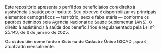 Este repositório apresenta o perfil dos beneficiários com direito à assistência à saúde pelo Instituto. Seu objetivo é disponibilizar os principais elementos demográficos — território, sexo e faixa etária — conforme os padrões definidos pela Agência Nacional de Saúde Suplementar (ANS). O direito à assistência à saúde dos beneficiários é regulamentado pela Lei nº 25.143, de 8 de janeiro de 2025.

Os dados têm como fonte o Sistema de Cadastro Único (SICAD), que é atualizado mensalmente.


